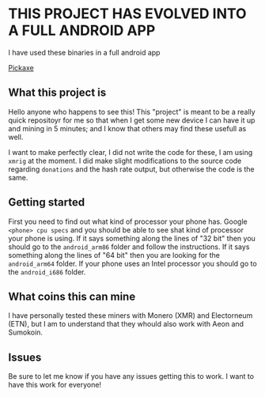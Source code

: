 # THIS PROJECT HAS EVOLVED INTO A FULL ANDROID APP
I have used these binaries in a full android app

[Pickaxe](https://github.com/NanoBytesInc/Pickaxe)

## What this project is
Hello anyone who happens to see this! This "project" is meant to be a really quick repositoyr for me so that
when I get some new device I can have it up and mining in 5 minutes; and I know that others may find these usefull
as well.

I want to make perfectly clear, I did not write the code for these, I am using `xmrig` at the moment. I did make slight 
modifications to the source code regarding `donations` and the hash rate output, but otherwise the code is the same.

## Getting started
First you need to find out what kind of processor your phone has. Google `<phone> cpu specs` and you should be able to 
see shat kind of processor your phone is using. If it says something along the lines of "32 bit" then you should go to
the `android_arm86` folder and follow the instructions. If it says something along the lines of "64 bit" then you are 
looking for the `android_arm64` folder. If your phone uses an Intel processor you should go to the `android_i686` folder.

## What coins this can mine
I have personally tested these miners with Monero (XMR) and Electorneum (ETN), but I am to understand that they whould also work
with Aeon and Sumokoin.

## Issues
Be sure to let me know if you have any issues getting this to work. I want to have this work for everyone!
